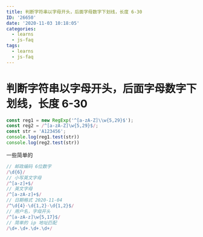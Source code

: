 ```yaml
---
title: 判断字符串以字母开头，后面字母数字下划线，长度 6-30
ID: '26650'
date: '2020-11-03 10:18:05'
categories:
  - learns
  - js-faq
tags:
  - learns
  - js-faq
---
```


# 判断字符串以字母开头，后面字母数字下划线，长度 6-30

``` js 
const reg1 = new RegExp('^[a-zA-Z]\\w{5,29}$');
const reg2 = /^[a-zA-Z]\w{5,29}$/;
const str = 'A123456';
console.log(reg1.test(str))
console.log(reg2.test(str))
```

一些简单的

``` js 
// 邮政编码 6位数字
/\d{6}/
// 小写英文字母
/^[a-z]+$/
// 英文字母
/^[a-zA-z]+$/
// 日期格式 2020-11-04
/^\d{4}-\d{1,2}-\d{1,2}$/
// 用户名，字母开头
/^[a-zA-z]\w{5,17}$/
// 简单的 ip 地址匹配
/\d+.\d+.\d+.\d+/
```

